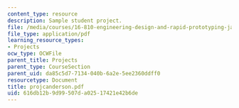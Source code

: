 ```yaml
---
content_type: resource
description: Sample student project.
file: /media/courses/16-810-engineering-design-and-rapid-prototyping-january-iap-2007/616db12b9d99507da02517421e42b6de_projcanderson.pdf
file_type: application/pdf
learning_resource_types:
- Projects
ocw_type: OCWFile
parent_title: Projects
parent_type: CourseSection
parent_uid: da85c5d7-7134-040b-6a2e-5ee2360ddff0
resourcetype: Document
title: projcanderson.pdf
uid: 616db12b-9d99-507d-a025-17421e42b6de
---
```

